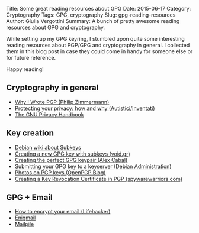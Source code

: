 Title: Some great reading resources about GPG
Date: 2015-06-17
Category: Cryptography
Tags: GPG, cryptography
Slug: gpg-reading-resources
Author: Giulia Vergottini
Summary: A bunch of pretty awesome reading resources about GPG and cryptography.

While setting up my GPG keyring, I stumbled upon quite some interesting reading resources about PGP/GPG and cryptography in general. I collected them in this blog post in case they could come in handy for someone else or for future reference.

Happy reading!

Cryptography in general
-----------------------
* [Why I Wrote PGP (Philip Zimmermann)](https://www.philzimmermann.com/EN/essays/WhyIWrotePGP.html)
* [Protecting your privacy: how and why (Autistici/Inventati)](http://www.autistici.org/en/stuff/man_mail/privacymail.html)
* [The GNU Privacy Handbook](https://www.gnupg.org/gph/en/manual/book1.html)

Key creation
------------
* [Debian wiki about Subkeys](https://wiki.debian.org/Subkeys)
* [Creating a new GPG key with subkeys (void.gr)](https://www.void.gr/kargig/blog/2013/12/02/creating-a-new-gpg-key-with-subkeys/)
* [Creating the perfect GPG keypair (Alex Cabal)](https://alexcabal.com/creating-the-perfect-gpg-keypair/)
* [Submitting your GPG key to a keyserver (Debian Administration)](https://www.debian-administration.org/article/451/Submitting_your_GPG_key_to_a_keyserver)
* [Photos on PGP keys (OpenPGP Blog)](http://openpgpblog.tumblr.com/post/219954494/photos-on-pgp-keys)
* [Creating a Key Revocation Certificate in PGP (spywarewarriors.com)](http://www.spywarewarrior.com/uiuc/ss/revoke/pgp-revoke.htm)

GPG + Email
-----------
* [How to encrypt your email (Lifehacker)](http://lifehacker.com/180878/how-to-encrypt-your-email)
* [Enigmail](https://www.enigmail.net/home/index.php)
* [Mailpile](https://mailpile.is)

